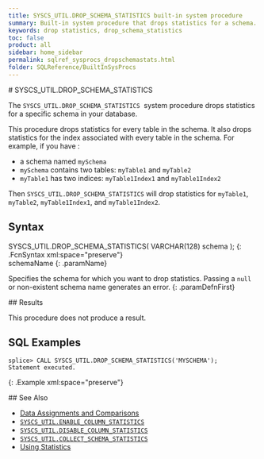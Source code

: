 ```yaml
---
title: SYSCS_UTIL.DROP_SCHEMA_STATISTICS built-in system procedure
summary: Built-in system procedure that drops statistics for a schema.
keywords: drop statistics, drop_schema_statistics
toc: false
product: all
sidebar: home_sidebar
permalink: sqlref_sysprocs_dropschemastats.html
folder: SQLReference/BuiltInSysProcs
---
```

<section>
<div class="TopicContent" data-swiftype-index="true" markdown="1">
# SYSCS_UTIL.DROP_SCHEMA_STATISTICS

The `SYSCS_UTIL.DROP_SCHEMA_STATISTICS`  system procedure drops
statistics for a specific schema in your database.

This procedure drops statistics for every table in the schema. It also
drops statistics for the index associated with every table in the
schema. For example, if you have :

* a schema named `mySchema`
* `mySchema` contains two tables: `myTable1` and `myTable2`
* `myTable1` has two indices: `myTable1Index1` and `myTable1Index2`

Then `SYSCS_UTIL.DROP_SCHEMA_STATISTICS` will drop statistics for
`myTable1`, `myTable2`, `myTable1Index1`, and `myTable1Index2`.

## Syntax

<div class="fcnWrapperWide" markdown="1">
    SYSCS_UTIL.DROP_SCHEMA_STATISTICS( VARCHAR(128) schema );
{: .FcnSyntax xml:space="preserve"}

</div>
<div class="paramList" markdown="1">
schemaName
{: .paramName}

Specifies the schema for which you want to drop statistics. Passing a
`null` or non-existent schema name generates an error.
{: .paramDefnFirst}

</div>
## Results

This procedure does not produce a result.

## SQL Examples

<div class="preWrapperWide" markdown="1">

    splice> CALL SYSCS_UTIL.DROP_SCHEMA_STATISTICS('MYSCHEMA');
    Statement executed.
{: .Example xml:space="preserve"}

</div>
## See Also

* [Data Assignments and
  Comparisons](sqlref_datatypes_compatability.html)
* [`SYSCS_UTIL.ENABLE_COLUMN_STATISTICS`](sqlref_sysprocs_enablecolumnstats.html)
* [`SYSCS_UTIL.DISABLE_COLUMN_STATISTICS`](sqlref_sysprocs_disablecolumnstats.html)
* [`SYSCS_UTIL.COLLECT_SCHEMA_STATISTICS`](sqlref_sysprocs_collectschemastats.html)
* [Using Statistics](developers_tuning_usingstats.html)

</div>
</section>
